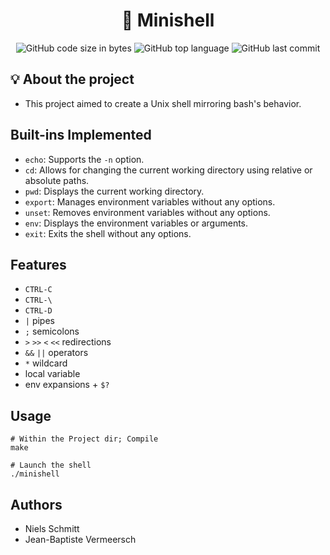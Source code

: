 <h1 align="center">
	🚀 Minishell
</h1>

<p align="center">
	<img alt="GitHub code size in bytes" src="https://img.shields.io/github/languages/code-size/JBVer/Minishell?color=lightblue" />
	<img alt="GitHub top language" src="https://img.shields.io/github/languages/top/JBVer/Minishell?color=blue" />
	<img alt="GitHub last commit" src="https://img.shields.io/github/last-commit/JBVer/Minishell?color=green" />
</p>

## 💡 About the project
* This project aimed to create a Unix shell mirroring bash's behavior.

## Built-ins Implemented
* `echo`: Supports the `-n` option.
* `cd`: Allows for changing the current working directory using relative or absolute paths.
* `pwd`: Displays the current working directory.
* `export`: Manages environment variables without any options.
* `unset`: Removes environment variables without any options.
* `env`: Displays the environment variables or arguments.
* `exit`: Exits the shell without any options.

## Features
- ``CTRL-C``
- ``CTRL-\``
- ``CTRL-D``
- ``|`` pipes
- ``;`` semicolons
- ``>`` ``>>`` ``<`` ``<<`` redirections
- ``&&`` ``||`` operators
- ``*`` wildcard
- local variable
- env expansions + ``$?``

## Usage

```shell
# Within the Project dir; Compile
make

# Launch the shell
./minishell
```

## Authors
- Niels Schmitt
- Jean-Baptiste Vermeersch
